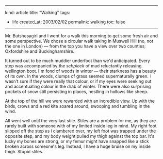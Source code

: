 -----
kind: article
title: "Walking"
tags:
- life
created_at: 2003/02/02
permalink: walking
toc: false
-----

<p>Mr. Butshesagirl and I went for a walk this morning to get some fresh air and some perspective. We chose a circular walk taking in Muswell Hill (no, not the one in London) &mdash; from the top you have a view over two counties; Oxfordshire and Buckinghamshire.</p>

<p>It turned out to be much muddier underfoot than we'd anticipated. Every step was accompanied by the <em>schplock</em> of mud reluctantly releasing wellington boot. I'm fond of woods in winter &mdash; their starkness has a beauty of its own. In the woods, clumps of grass seemed supernaturally green. I wasn't sure if they were really that colour, or if my eyes were seeking out and accentuating colour in the drab of winter. There were also surprising pockets of snow still persisting in places, nestling in hollows like sheep.</p>

<p>At the top of the hill we were rewarded with an incredible view. Up with the birds, crows and a red kite soared around, swooping and tumbling in the wind.</p>

 <p>All went well until the very last stile. Stiles are a problem for me, as they are rarely built with someone with of my limited inside leg in mind. My right foot slipped off the step as I clambered over, my left foot was trapped under the opposite step, and my body weight pulled my thigh against the top bar. It's lucky my bones are strong, or my femur might have snapped like a stick broken across someone's leg. Instead, I have a huge bruise on my inside thigh. Stupid stiles.</p>
